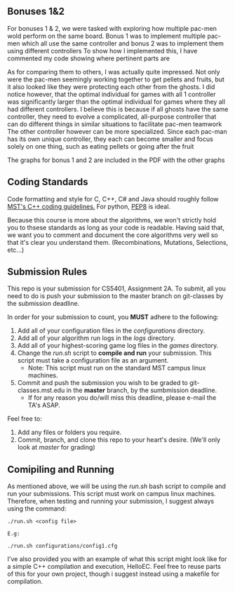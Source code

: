 ## Bonuses 1&2
For bonuses 1 & 2, we were tasked with exploring how multiple pac-men wold perform on the same board. Bonus 1 was to implement multiple pac-men which all use the same controller and bonus 2 was to implement them using different controllers
To show how I implemented this, I have commented my code showing where pertinent parts are

As for comparing them to others, I was actually quite impressed. Not only were the pac-men seemingly working together to get pellets and fruits, but it also looked like they were protecting each other from the ghosts.
I did notice however, that the optimal individual for games with all 1 controller was significantly larger than the optimal individual for games where they all had different controllers.
I believe this is because if all ghosts have the same controller, they need to evolve a complicated, all-purpose controller that can do different things in similar situations to facilitate pac-men teamwork
The other controller however can be more specialized. Since each pac-man has its own unique controller, they each can become smaller and focus solely on one thing, such as eating pellets or going after the fruit

The graphs for bonus 1 and 2 are included in the PDF with the other graphs

## Coding Standards
Code formatting and style for C, C++, C# and Java should roughly follow [MST's C++ coding guidelines.](http://web.mst.edu/~cpp/cpp_coding_standard_v1_1.pdf)
For python, [PEP8](https://www.python.org/dev/peps/pep-0008/) is ideal.

Because this course is more about the algorithms, we won't strictly hold you to thsese standards as long as your code is readable.
Having said that, we want you to comment and document the core algorithms very well so that it's clear you understand them. (Recombinations, Mutations, Selections, etc...)



## Submission Rules

This repo is your submission for CS5401, Assignment 2A. To submit, all you need to do is push your submission to the master branch on git-classes by the submission deadline.


In order for your submission to count, you **MUST** adhere to the following:

1. Add all of your configuration files in the *configurations* directory.
2. Add all of your algorithm run logs in the *logs* directory.
3. Add all of your highest-scoring game log files in the *games* directory.
4. Change the *run.sh* script to **compile and run** your submission. This script must take a configuration file as an argument.
    * Note: This script must run on the standard MST campus linux machines.
5. Commit and push the submission you wish to be graded to git-classes.mst.edu in the **master** branch, by the sumbmission deadline.
    * If for any reason you do/will miss this deadline, please e-mail the TA's ASAP.


Feel free to:
1. Add any files or folders you require.
2. Commit, branch, and clone this repo to your heart's desire. (We'll only look at *master* for grading)



## Comipiling and Running
As mentioned above, we will be using the *run.sh* bash script to compile and run your submissions. This script must work on campus linux machines. Therefore, when testing and running your submission, I suggest always using the command:
```
./run.sh <config file>

E.g:

./run.sh configurations/config1.cfg
```

I've also provided you with an example of what this script might look like for a simple C++ compilation and execution, HelloEC. Feel free to reuse parts of this for your own 
project, though i suggest instead using a makefile for compilation.

